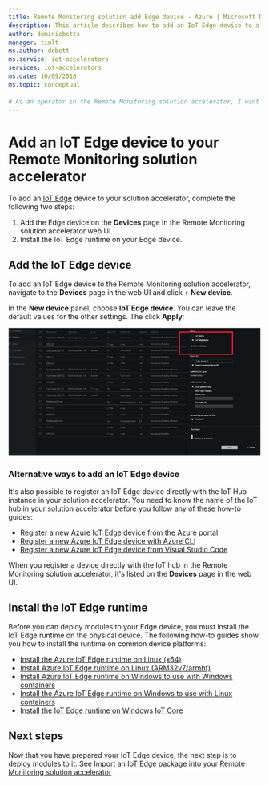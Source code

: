 ```yaml
---
title: Remote Monitoring solution add Edge device - Azure | Microsoft Docs 
description: This article describes how to add an IoT Edge device to a Remote Monitoring solution accelerator
author: dominicbetts
manager: timlt
ms.author: dobett
ms.service: iot-accelerators
services: iot-accelerators
ms.date: 10/09/2018
ms.topic: conceptual

# As an operator in the Remote Monitoring solution accelerator, I want add an IoT Edge deice to the solution so that I can receive telemetry from the device
---
```


# Add an IoT Edge device to your Remote Monitoring solution accelerator

To add an [IoT Edge](../iot-edge/about-iot-edge.md) device to your solution accelerator, complete the following two steps:

1. Add the Edge device on the **Devices** page in the Remote Monitoring solution accelerator web UI.
1. Install the IoT Edge runtime on your Edge device.

## Add the IoT Edge device

To add an IoT Edge device to the Remote Monitoring solution accelerator, navigate to the **Devices** page in the web UI and click **+ New device**.

In the **New device** panel, choose **IoT Edge device**. You can leave the default values for the other settings. The click **Apply**:

![Add IoT Edge device](media/iot-accelerators-remote-monitoring-add-edge-device/addedgedevice.png)

### Alternative ways to add an IoT Edge device

It's also possible to register an IoT Edge device directly with the IoT Hub instance in your solution accelerator. You need to know the name of the IoT hub in your solution accelerator before you follow any of these how-to guides:

- [Register a new Azure IoT Edge device from the Azure portal](../iot-edge/how-to-register-device-portal.md)
- [Register a new Azure IoT Edge device with Azure CLI](../iot-edge/how-to-register-device-cli.md)
- [Register a new Azure IoT Edge device from Visual Studio Code](../iot-edge/how-to-register-device-vscode.md)

When you register a device directly with the IoT hub in the Remote Monitoring solution accelerator, it's listed on the **Devices** page in the web UI.

## Install the IoT Edge runtime

Before you can deploy modules to your Edge device, you must install the IoT Edge runtime on the physical device. The following how-to guides show you how to install the runtime on common device platforms:

- [Install the Azure IoT Edge runtime on Linux (x64)](../iot-edge/how-to-install-iot-edge-linux.md)
- [Install Azure IoT Edge runtime on Linux (ARM32v7/armhf)](../iot-edge/how-to-install-iot-edge-linux-arm.md)
- [Install Azure IoT Edge runtime on Windows to use with Windows containers](../iot-edge/how-to-install-iot-edge-windows-with-windows.md)
- [Install the Azure IoT Edge runtime on Windows to use with Linux containers](../iot-edge/how-to-install-iot-edge-windows-with-linux.md)
- [Install the IoT Edge runtime on Windows IoT Core](../iot-edge/how-to-install-iot-core.md)

## Next steps

Now that you have prepared your IoT Edge device, the next step is to deploy modules to it. See [Import an IoT Edge package into your Remote Monitoring solution accelerator](iot-accelerators-remote-monitoring-import-edge-package.md)
